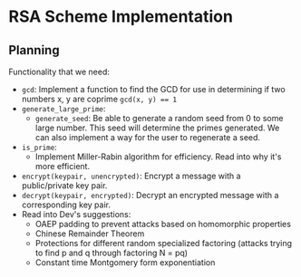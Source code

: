 # RSA Scheme Implementation

## Planning

Functionality that we need:
- `gcd`: Implement a function to find the GCD for use in determining if two numbers x, y are coprime `gcd(x, y) == 1`
- `generate_large_prime`:
    - `generate_seed`: Be able to generate a random seed from 0 to some large number. This seed will determine the primes generated. We can also implement a way for the user to regenerate a seed.
- `is_prime`:
    - Implement Miller-Rabin algorithm for efficiency. Read into why it's more efficient.
- `encrypt(keypair, unencrypted)`: Encrypt a message with a public/private key pair.
- `decrypt(keypair, encrypted)`: Decrypt an encrypted message with a corresponding key pair.
- Read into Dev's suggestions:
    - OAEP padding to prevent attacks based on homomorphic properties
    - Chinese Remainder Theorem
    - Protections for different random specialized factoring (attacks trying to find p and q through factoring N = pq)
    - Constant time Montgomery form exponentiation
